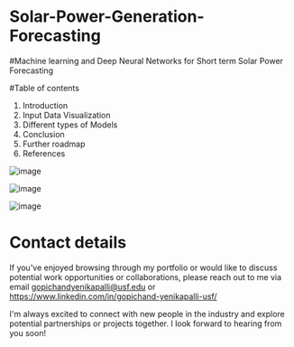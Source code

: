 # Solar-Power-Generation-Forecasting

#Machine learning and Deep Neural Networks for Short term Solar Power Forecasting

#Table of contents
1. Introduction
2. Input Data Visualization
3. Different types of Models
4. Conclusion 
5. Further roadmap
6. References

![image](https://github.com/GopiChandYenikapalli/Solar-Power-Generation-Forecasting/assets/124816585/05247e11-409a-44fe-9337-318910cda303)

![image](https://github.com/GopiChandYenikapalli/Solar-Power-Generation-Forecasting/assets/124816585/0e1dceda-3e0d-46ad-af99-25069fc83eaf)

![image](https://github.com/GopiChandYenikapalli/Solar-Power-Generation-Forecasting/assets/124816585/7f28c343-ded9-44eb-b02c-f4e363608b27)

# Contact details

If you've enjoyed browsing through my portfolio or would like to discuss potential work opportunities or collaborations, please reach out to me via email gopichandyenikapalli@usf.edu or https://www.linkedin.com/in/gopichand-yenikapalli-usf/

I'm always excited to connect with new people in the industry and explore potential partnerships or projects together. I look forward to hearing from you soon!
